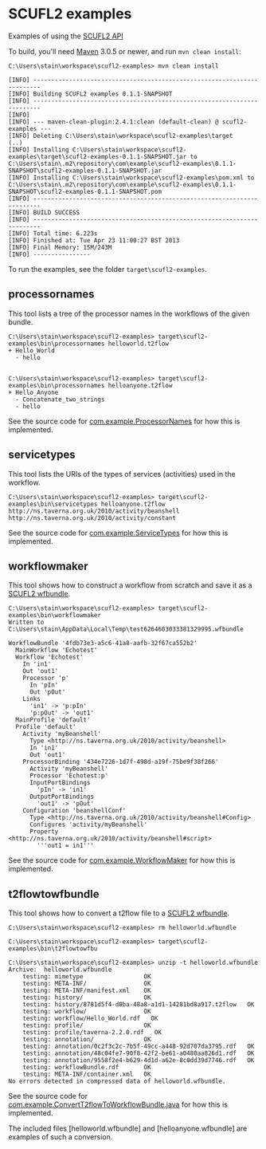 SCUFL2 examples
===============

Examples of using the [SCUFL2 API](http://dev.mygrid.org.uk/wiki/display/developer/SCUFL2+API)

To build, you'll need [Maven](http://maven.apache.org/download.cgi) 3.0.5 or newer, and run ```mvn clean install```:

    C:\Users\stain\workspace\scufl2-examples> mvn clean install
    
    [INFO] ------------------------------------------------------------------------
    [INFO] Building SCUFL2 examples 0.1.1-SNAPSHOT
    [INFO] ------------------------------------------------------------------------
    [INFO] 
    [INFO] --- maven-clean-plugin:2.4.1:clean (default-clean) @ scufl2-examples ---
    [INFO] Deleting C:\Users\stain\workspace\scufl2-examples\target
    (..)
    [INFO] Installing C:\Users\stain\workspace\scufl2-examples\target\scufl2-examples-0.1.1-SNAPSHOT.jar to C:\Users\stain\.m2\repository\com\example\scufl2-examples\0.1.1-SNAPSHOT\scufl2-examples-0.1.1-SNAPSHOT.jar
    [INFO] Installing C:\Users\stain\workspace\scufl2-examples\pom.xml to C:\Users\stain\.m2\repository\com\example\scufl2-examples\0.1.1-SNAPSHOT\scufl2-examples-0.1.1-SNAPSHOT.pom
    [INFO] ------------------------------------------------------------------------
    [INFO] BUILD SUCCESS
    [INFO] ------------------------------------------------------------------------
    [INFO] Total time: 6.223s
    [INFO] Finished at: Tue Apr 23 11:00:27 BST 2013
    [INFO] Final Memory: 15M/243M
    [INFO] ----------------    

To run the examples, see the folder ```target\scufl2-examples```.

processornames
--------------
This tool lists a tree of the processor names in the workflows of the given bundle.

    C:\Users\stain\workspace\scufl2-examples> target\scufl2-examples\bin\processornames helloworld.t2flow
    + Hello_World
      - hello
    
    
    C:\Users\stain\workspace\scufl2-examples> target\scufl2-examples\bin\processornames helloanyone.t2flow
    + Hello_Anyone
      - Concatenate_two_strings
      - hello

See the source code for [com.example.ProcessorNames](src/main/java/com/example/ProcessorNames.java) for how this is implemented.


servicetypes
------------
This tool lists the URIs of the types of services (activities) used in the workflow.

    C:\Users\stain\workspace\scufl2-examples> target\scufl2-examples\bin\servicetypes helloanyone.t2flow
    http://ns.taverna.org.uk/2010/activity/beanshell
    http://ns.taverna.org.uk/2010/activity/constant

See the source code for [com.example.ServiceTypes](src/main/java/com/example/ServiceTypes.java) for how this is implemented.


workflowmaker
-------------
This tool shows how to construct a workflow from scratch and save it as a [SCUFL2 wfbundle](http://dev.mygrid.org.uk/wiki/display/developer/Taverna+Workflow+Bundle).

    C:\Users\stain\workspace\scufl2-examples> target\scufl2-examples\bin\workflowmaker
    Written to C:\Users\stain\AppData\Local\Temp\test6264603033381329995.wfbundle
    
    WorkflowBundle '4fdb73e3-a5c6-41a8-aafb-32f67ca552b2'
      MainWorkflow 'Echotest'
      Workflow 'Echotest'
        In 'in1'
        Out 'out1'
        Processor 'p'
          In 'pIn'
          Out 'pOut'
        Links
          'in1' -> 'p:pIn'
          'p:pOut' -> 'out1'
      MainProfile 'default'
      Profile 'default'
        Activity 'myBeanshell'
          Type <http://ns.taverna.org.uk/2010/activity/beanshell>
          In 'in1'
          Out 'out1'
        ProcessorBinding '434e7226-1d7f-498d-a19f-75be9f38f266'
          Activity 'myBeanshell'
          Processor 'Echotest:p'
          InputPortBindings
            'pIn' -> 'in1'
          OutputPortBindings
            'out1' -> 'pOut'
        Configuration 'beanshellConf'
          Type <http://ns.taverna.org.uk/2010/activity/beanshell#Config>
          Configures 'activity/myBeanshell'
          Property <http://ns.taverna.org.uk/2010/activity/beanshell#script>
            '''out1 = in1'''


See the source code for [com.example.WorkflowMaker](src/main/java/com/example/WorkflowMaker.java) for how this is implemented.


t2flowtowfbundle
----------------

This tool shows how to convert a t2flow file to a [SCUFL2 wfbundle](http://dev.mygrid.org.uk/wiki/display/developer/Taverna+Workflow+Bundle).

    C:\Users\stain\workspace\scufl2-examples> rm helloworld.wfbundle
    
    C:\Users\stain\workspace\scufl2-examples> target\scufl2-examples\bin\t2flowtowfbu
    
    C:\Users\stain\workspace\scufl2-examples> unzip -t helloworld.wfbundle
    Archive:  helloworld.wfbundle
        testing: mimetype                 OK
        testing: META-INF/                OK
        testing: META-INF/manifest.xml    OK
        testing: history/                 OK
        testing: history/8781d5f4-d0ba-48a8-a1d1-14281bd8a917.t2flow   OK
        testing: workflow/                OK
        testing: workflow/Hello_World.rdf   OK
        testing: profile/                 OK
        testing: profile/taverna-2.2.0.rdf   OK
        testing: annotation/              OK
        testing: annotation/0c2f3c2c-7b5f-49cc-a448-92d707da3795.rdf   OK
        testing: annotation/48c04fe7-90f8-42f2-be61-a0480aa826d1.rdf   OK
        testing: annotation/9558f2e4-b629-4d1d-a62e-8c0dd39d7746.rdf   OK
        testing: workflowBundle.rdf       OK
        testing: META-INF/container.xml   OK
    No errors detected in compressed data of helloworld.wfbundle.

See the source code for [com.example.ConvertT2flowToWorkflowBundle.java](src/main/java/com/example/ConvertT2flowToWorkflowBundle.java) for how this is implemented.

The included files [helloworld.wfbundle] and [helloanyone.wfbundle] are examples of such a conversion.    
